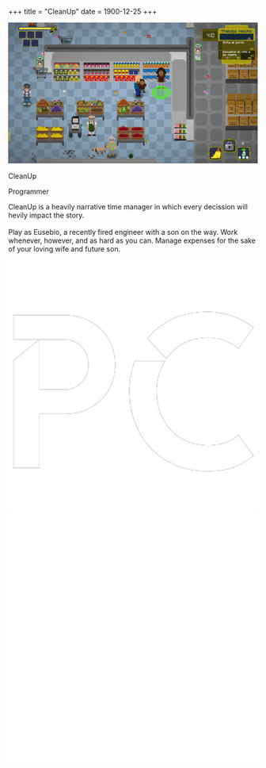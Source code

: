 +++
title = "CleanUp"
date = 1900-12-25
+++

<html lang="en">
    <div class="card">
        <div class="card-visual">
            <img src="..\images\cleanup\cleanup_minigame.png" alt="Card Image" class="card-image-left">
        </div>
        <div class="card-text">
            <p class="card-title">CleanUp</p>
            <p class="card-subtitle">Programmer</p>
            <p class="card-description">CleanUp is a heavily narrative time manager in which every decission will hevily impact the story.<br><br>Play as Eusebio, a recently fired engineer with a son on the way. Work whenever, however, and as hard as you can. Manage expenses for the sake of your loving wife and future son.</p>
            <div class="card-logo-container">
                <img src="../images/pc_logo.png" alt="Card Engine Logo" class="card-logo">
                <img src="../images/tech/unity_logo.png" alt="Card Engine Logo" class="card-logo">
            </div>
        </div>
    </div>
</html>
